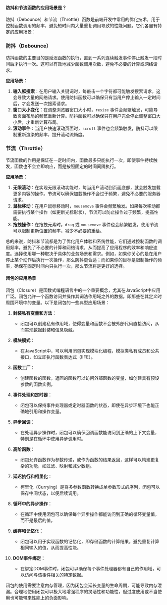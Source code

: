 #### 防抖和节流函数的应用场景是？

防抖（Debounce）和节流（Throttle）函数是前端开发中常用的优化技术，用于控制函数调用的频率，避免短时间内大量重复调用导致的性能问题。它们各自有特定的应用场景：

### 防抖（Debounce）

防抖函数的主要目的是延迟函数的执行，直到一系列连续触发事件停止触发一段时间后才执行一次。这可以有效地减少函数调用次数，避免不必要的计算或网络请求。

**应用场景：**
1. **输入框搜索**：在用户输入关键词时，每敲击一个字符都可能触发搜索请求，这会导致大量的网络请求。使用防抖函数可以确保只有当用户停止输入一定时间后，才会发送一次搜索请求。
2. **窗口大小变化**：在调整浏览器窗口大小时，`resize` 事件会频繁触发，可能导致页面布局的频繁重新计算。防抖函数可以确保只在用户完全停止调整窗口大小后，才重新计算布局。
3. **滚动事件**：当用户快速滚动页面时，`scroll` 事件也会频繁触发，防抖可以限制重新渲染的频率，提升滚动流畅度。

### 节流（Throttle）

节流函数的作用是保证在一定时间内，函数最多只能执行一次。即使事件持续触发，函数也不会立即响应，而是按照固定的时间间隔执行。

**应用场景：**
1. **无限滚动**：在实现无限滚动功能时，每当用户滚动到页面底部，就会触发加载更多内容的操作。节流可以确保加载操作不会过于频繁，避免不必要的服务器请求。
2. **鼠标移动**：在用户鼠标移动时，`mousemove` 事件会频繁触发。如果每次移动都需要执行某个操作（如更新光标形状），节流可以防止操作过于频繁，提高性能。
3. **拖拽操作**：在拖拽元素时，`drag` 或 `mousemove` 事件也会频繁触发。使用节流可以限制更新位置的频率，减少不必要的重绘。

总的来说，防抖和节流都是为了优化用户体验和系统性能，它们通过控制函数的调用频率，避免了不必要的计算和网络请求，从而提高了应用程序的效率和响应速度。选择使用哪一种取决于具体的业务场景和需求。例如，如果你关心的是在用户停止某个动作后执行一次操作，那么防抖更合适；而如果你的目标是限制操作的频率，确保在固定时间内只执行一次，那么节流将是更好的选择。

#### 闭包的应用场景

闭包（Closure）是函数式编程语言中的一个重要概念，尤其在JavaScript中应用广泛。闭包允许一个函数访问并操作其词法作用域之外的数据，即那些在其定义时周围环境中的变量。以下是闭包的一些典型应用场景：

1. **封装私有变量和方法**：
   - 闭包可以创建私有作用域，使得变量和函数不会被外部代码直接访问，从而实现数据封装和信息隐藏。

2. **模块模式**：
   - 在JavaScript中，可以利用闭包实现模块化编程，模拟类私有成员和公共接口，如立即执行函数表达式（IIFE）。

3. **函数工厂**：
   - 创建函数的函数，返回的函数可以访问外部函数的变量，如创建具有预设参数的函数实例。

4. **事件处理和定时器**：
   - 闭包可以保持事件处理器或定时器函数的状态，即使在异步环境下也能正确地引用和操作变量。

5. **异步回调**：
   - 在处理异步操作时，闭包可以确保回调函数能访问到正确的上下文变量，特别是在循环中使用异步调用时。

6. **高阶函数**：
   - 闭包允许函数作为参数传递，或作为函数的结果返回，这样可以构建更复杂的功能，如过滤、映射和减少数组。

7. **延迟执行和柯里化**：
   - 柯里化（Currying）是将多参数函数转换成单参数形式的序列，闭包可以保存中间状态，以便后续调用。

8. **循环中的异步操作**：
   - 在循环中使用闭包可以确保每个异步操作都能访问到正确的循环变量值，而不是最后的值。

9. **缓存和记忆化**：
   - 闭包可以用于实现函数的记忆化，即存储函数的计算结果，避免重复计算相同输入的值，从而提高性能。

10. **DOM事件绑定**：
    - 在绑定DOM事件时，闭包可以确保每个事件处理器都有自己的作用域，可以访问与该事件相关的特定数据。

闭包的使用需要注意内存管理，因为闭包会延长变量的生命周期，可能导致内存泄漏。合理地使用闭包可以极大地增强程序的灵活性和功能性，但过度使用或不当使用也可能带来性能上的负面影响。